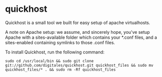 quickhost
=========

Quickhost is a small tool we built for easy setup of apache virtualhosts.

A note on Apache setup: we assume, and sincerely hope, you've setup Apache with a sites-available folder which contains your *.conf files, and a sites-enabled containing symlinks to those .conf files.

To install Quickhost, run the following command:


`sudo cd /usr/local/bin && sudo git clone git://github.com/digitales/quickhost.git quickhost_files && sudo mv quickhost_files/* . && sudo rm -Rf quickhost_files`
